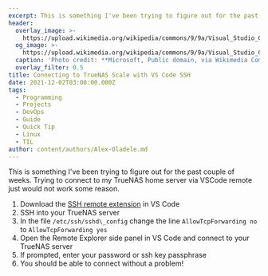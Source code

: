 ```yaml
---
excerpt: This is something I've been trying to figure out for the past couple of weeks.
header:
  overlay_image: >-
    https://upload.wikimedia.org/wikipedia/commons/9/9a/Visual_Studio_Code_1.35_icon.svg
  og_image: >-
    https://upload.wikimedia.org/wikipedia/commons/9/9a/Visual_Studio_Code_1.35_icon.svg
  caption: 'Photo credit: **Microsoft, Public domain, via Wikimedia Commons**'
  overlay_filter: 0.5
title: Connecting to TrueNAS Scale with VS Code SSH
date: 2021-12-02T03:00:00.000Z
tags:
  - Programming
  - Projects
  - DevOps
  - Guide
  - Quick Tip
  - Linux
  - TIL
author: content/authors/Alex-Oladele.md
---
```


This is something I've been trying to figure out for the past couple of weeks. Trying to connect to my TrueNAS home server via VSCode remote just would not work some reason.

1. Download the [SSH remote extension](https://marketplace.visualstudio.com/items?itemName=ms-vscode-remote.remote-ssh) in VS Code
2. SSH into your TrueNAS server
3. In the file `/etc/ssh/sshd\_config` change the line `AllowTcpForwarding no` to `AllowTcpForwarding yes`
4. Open the Remote Explorer side panel in VS Code and connect to your TrueNAS server
5. If prompted, enter your password or ssh key passphrase
6. You should be able to connect without a problem!
